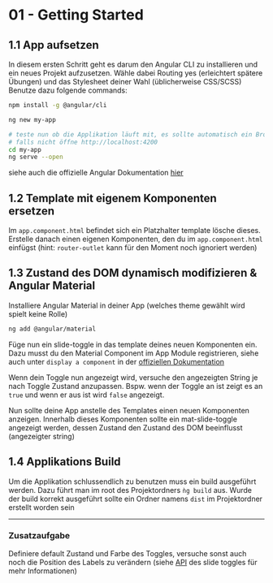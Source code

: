 # 01 - Getting Started

## 1.1 App aufsetzen

In diesem ersten Schritt geht es darum den Angular CLI zu installieren und ein neues Projekt aufzusetzen.
Wähle dabei Routing yes (erleichtert spätere Übungen) und das Stylesheet deiner Wahl (üblicherweise CSS/SCSS)
Benutze dazu folgende commands:

```bash
npm install -g @angular/cli

ng new my-app

# teste nun ob die Applikation läuft mit, es sollte automatisch ein Browserfenster geöffnet werden
# falls nicht öffne http://localhost:4200
cd my-app
ng serve --open
```

siehe auch die offizielle Angular Dokumentation [hier](https://angular.io/guide/setup-local)

## 1.2 Template mit eigenem Komponenten ersetzen

Im `app.component.html` befindet sich ein Platzhalter template lösche dieses.
Erstelle danach einen eigenen Komponenten, den du im `app.component.html` einfügst (hint: `router-outlet` kann für den Moment noch ignoriert werden)

## 1.3 Zustand des DOM dynamisch modifizieren & Angular Material

Installiere Angular Material in deiner App (welches theme gewählt wird spielt keine Rolle)

```bash
ng add @angular/material
```

Füge nun ein slide-toggle in das template deines neuen Komponenten ein. Dazu musst du den Material Component im App Module registrieren, siehe auch unter `display a component` in der [offiziellen Dokumentation](https://material.angular.io/guide/getting-started)

Wenn dein Toggle nun angezeigt wird, versuche den angezeigten String je nach Toggle Zustand anzupassen. Bspw. wenn der Toggle an ist zeigt es an `true` und wenn er aus ist wird `false` angezeigt.

Nun sollte deine App anstelle des Templates einen neuen Komponenten anzeigen. Innerhalb dieses Komponenten sollte ein mat-slide-toggle angezeigt werden, dessen Zustand den Zustand des DOM beeinflusst (angezeigter string)

## 1.4 Applikations Build

Um die Applikation schlussendlich zu benutzen muss ein build ausgeführt werden.
Dazu führt man im root des Projektordners `ǹg build` aus. Wurde der build korrekt ausgeführt sollte ein Ordner namens `dist` im Projektordner erstellt worden sein

---

### Zusatzaufgabe

Definiere default Zustand und Farbe des Toggles, versuche sonst auch noch die Position des Labels zu verändern (siehe [API](https://material.angular.io/components/slide-toggle/api) des slide toggles für mehr Informationen)
